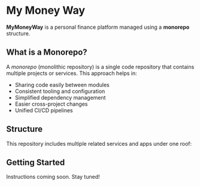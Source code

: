 # My Money Way

**MyMoneyWay** is a personal finance platform managed using a **monorepo** structure.

## What is a Monorepo?

A *monorepo* (monolithic repository) is a single code repository that contains multiple projects or services. This approach helps in:

- Sharing code easily between modules
- Consistent tooling and configuration
- Simplified dependency management
- Easier cross-project changes
- Unified CI/CD pipelines

## Structure

This repository includes multiple related services and apps under one roof:

## Getting Started

Instructions coming soon. Stay tuned!
